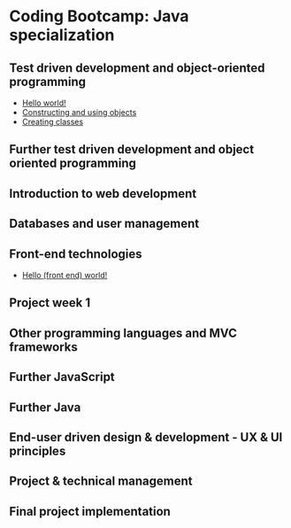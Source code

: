 # Coding Bootcamp: Java specialization
## Test driven development and object-oriented programming
* [Hello world!](java/hello.md)
* [Constructing and using objects](java/objects.md)
* [Creating classes](java/classes.md)

## Further test driven development and object oriented programming

## Introduction to web development

## Databases and user management

## Front-end technologies
* [Hello (front end) world!](common/hello.md)

## Project week 1

## Other programming languages and MVC frameworks

## Further JavaScript

## Further Java

## End-user driven design & development - UX & UI principles

## Project & technical management

## Final project implementation

